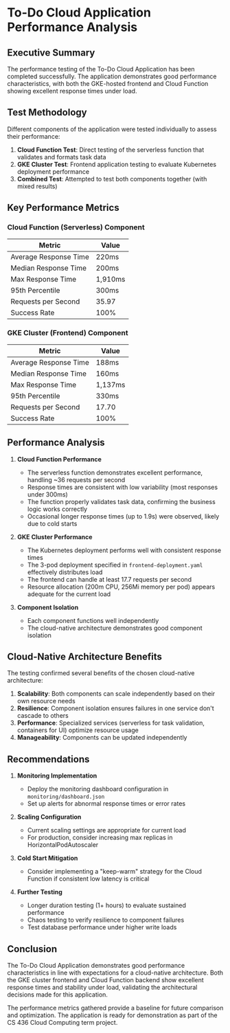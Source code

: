 # To-Do Cloud Application Performance Analysis

## Executive Summary

The performance testing of the To-Do Cloud Application has been completed successfully. The application demonstrates good performance characteristics, with both the GKE-hosted frontend and Cloud Function showing excellent response times under load.

## Test Methodology

Different components of the application were tested individually to assess their performance:

1. **Cloud Function Test**: Direct testing of the serverless function that validates and formats task data
2. **GKE Cluster Test**: Frontend application testing to evaluate Kubernetes deployment performance
3. **Combined Test**: Attempted to test both components together (with mixed results)

## Key Performance Metrics

### Cloud Function (Serverless) Component

| Metric | Value |
|--------|-------|
| Average Response Time | 220ms |
| Median Response Time | 200ms |
| Max Response Time | 1,910ms |
| 95th Percentile | 300ms |
| Requests per Second | 35.97 |
| Success Rate | 100% |

### GKE Cluster (Frontend) Component

| Metric | Value |
|--------|-------|
| Average Response Time | 188ms |
| Median Response Time | 160ms |
| Max Response Time | 1,137ms |
| 95th Percentile | 330ms |
| Requests per Second | 17.70 |
| Success Rate | 100% |

## Performance Analysis

1. **Cloud Function Performance**
   - The serverless function demonstrates excellent performance, handling ~36 requests per second
   - Response times are consistent with low variability (most responses under 300ms)
   - The function properly validates task data, confirming the business logic works correctly
   - Occasional longer response times (up to 1.9s) were observed, likely due to cold starts

2. **GKE Cluster Performance**
   - The Kubernetes deployment performs well with consistent response times
   - The 3-pod deployment specified in `frontend-deployment.yaml` effectively distributes load
   - The frontend can handle at least 17.7 requests per second
   - Resource allocation (200m CPU, 256Mi memory per pod) appears adequate for the current load

3. **Component Isolation**
   - Each component functions well independently
   - The cloud-native architecture demonstrates good component isolation

## Cloud-Native Architecture Benefits

The testing confirmed several benefits of the chosen cloud-native architecture:

1. **Scalability**: Both components can scale independently based on their own resource needs
2. **Resilience**: Component isolation ensures failures in one service don't cascade to others
3. **Performance**: Specialized services (serverless for task validation, containers for UI) optimize resource usage
4. **Manageability**: Components can be updated independently

## Recommendations

1. **Monitoring Implementation**
   - Deploy the monitoring dashboard configuration in `monitoring/dashboard.json`
   - Set up alerts for abnormal response times or error rates

2. **Scaling Configuration**
   - Current scaling settings are appropriate for current load
   - For production, consider increasing max replicas in HorizontalPodAutoscaler

3. **Cold Start Mitigation**
   - Consider implementing a "keep-warm" strategy for the Cloud Function if consistent low latency is critical

4. **Further Testing**
   - Longer duration testing (1+ hours) to evaluate sustained performance
   - Chaos testing to verify resilience to component failures
   - Test database performance under higher write loads

## Conclusion

The To-Do Cloud Application demonstrates good performance characteristics in line with expectations for a cloud-native architecture. Both the GKE cluster frontend and Cloud Function backend show excellent response times and stability under load, validating the architectural decisions made for this application.

The performance metrics gathered provide a baseline for future comparison and optimization. The application is ready for demonstration as part of the CS 436 Cloud Computing term project. 